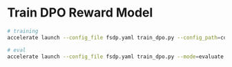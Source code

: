 # Train DPO Reward Model

```bash
# training
accelerate launch --config_file fsdp.yaml train_dpo.py --config_path=config.yaml

# eval
accelerate launch --config_file fsdp.yaml train_dpo.py --mode=evaluate

```